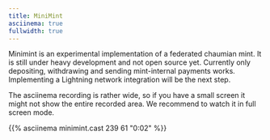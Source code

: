 ```yaml
---
title: MiniMint
asciinema: true
fullwidth: true
---
```


Minimint is an experimental implementation of a federated chaumian mint.
It is still under heavy development and not open source yet.
Currently only depositing, withdrawing and sending mint-internal payments works.
Implementing a Lightning network integration will be the next step.

The asciinema recording is rather wide, so if you have a small screen it might not show the entire recorded area.
We recommend to watch it in full screen mode.

{{% asciinema minimint.cast 239 61 "0:02" %}}
